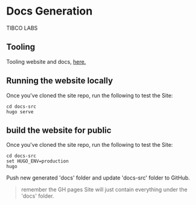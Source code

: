 # Docs Generation 
TIBCO LABS

## Tooling

Tooling website and docs, [here.](https://gohugo.io/)

## Running the website locally

Once you've cloned the site repo, run the following to test the Site:

```
cd docs-src
hugo serve
```

## build the website for public

Once you've cloned the site repo, run the following to test the Site:

```
cd docs-src
set HUGO_ENV=production
hugo
```

Push  new generated 'docs' folder and update 'docs-src' folder to GitHub.

> remember the GH pages Site will just contain everything under the 'docs' folder.
